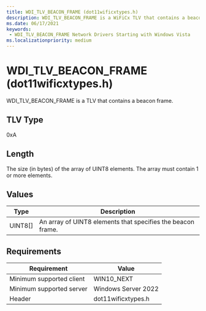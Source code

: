 ```yaml
---
title: WDI_TLV_BEACON_FRAME (dot11wificxtypes.h)
description: WDI_TLV_BEACON_FRAME is a WiFiCx TLV that contains a beacon frame.
ms.date: 06/17/2021
keywords:
 - WDI_TLV_BEACON_FRAME Network Drivers Starting with Windows Vista
ms.localizationpriority: medium
---
```


# WDI\_TLV\_BEACON\_FRAME (dot11wificxtypes.h)


WDI\_TLV\_BEACON\_FRAME is a TLV that contains a beacon frame.

## TLV Type


0xA

## Length


The size (in bytes) of the array of UINT8 elements. The array must contain 1 or more elements.

## Values


| Type      | Description                                                 |
|-----------|-------------------------------------------------------------|
| UINT8\[\] | An array of UINT8 elements that specifies the beacon frame. |

 

## Requirements

|Requirement|Value|
|--- |--- |
|Minimum supported client|WIN10_NEXT|
|Minimum supported server|Windows Server 2022|
|Header|dot11wificxtypes.h|

 

 




